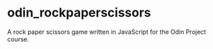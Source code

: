# odin_rockpaperscissors

A rock paper scissors game written in JavaScript for the Odin Project course.